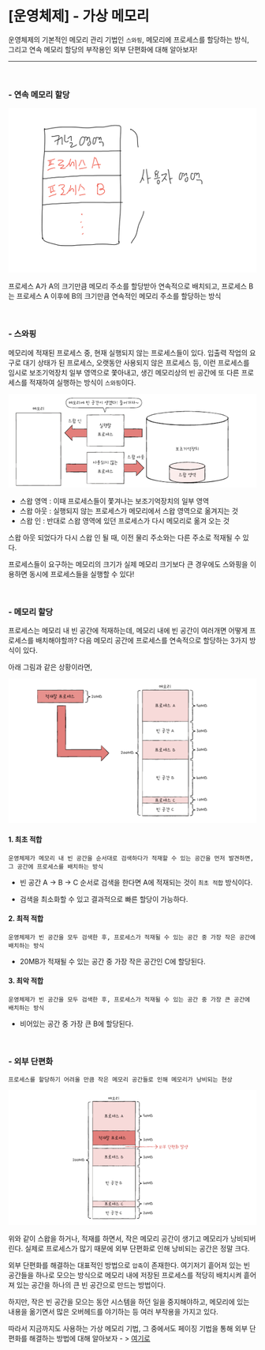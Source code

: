 # [운영체제] - 가상 메모리

운영체제의 기본적인 메모리 관리 기법인 `스와핑`, 메모리에 프로세스를 할당하는 방식, 그리고 연속 메모리 할당의 부작용인 외부 단편화에 대해 알아보자!

<hr>

<br>

### - 연속 메모리 할당

![image-20230102185151337](%5B%EC%9A%B4%EC%98%81%EC%B2%B4%EC%A0%9C%5D%20-%20%EA%B0%80%EC%83%81%20%EB%A9%94%EB%AA%A8%EB%A6%AC.assets/image-20230102185151337.png)

프로세스 A가 A의 크기만큼 메모리 주소를 할당받아 연속적으로 배치되고, 프로세스 B는 프로세스 A 이후에 B의 크기만큼 연속적인 메모리 주소를 할당하는 방식

<BR>

### - 스와핑

메모리에 적재된 프로세스 중, 현재 실행되지 않는 프로세스들이 있다. 입출력 작업의 요구로 대기 상태가 된 프로세스, 오랫동안 사용되지 않은 프로세스 등, 이런 프로세스를 임시로 보조기억장치 일부 영역으로 쫓아내고, 생긴 메모리상의 빈 공간에 또 다른 프로세스를 적재하여 실행하는 방식이 `스와핑`이다.

![image-20221208133209133](%5B%EC%9A%B4%EC%98%81%EC%B2%B4%EC%A0%9C%5D%20-%20%EA%B0%80%EC%83%81%20%EB%A9%94%EB%AA%A8%EB%A6%AC.assets/image-20221208133209133.png)

- 스왑 영역 : 이때 프로세스들이 쫓겨나는 보조기억장치의 일부 영역
- 스왑 아웃 : 실행되지 않는 프로세스가 메모리에서 스왑 영역으로 옮겨지는 것
- 스왑 인 : 반대로 스왑 영역에 있던 프로세스가 다시 메모리로 옮겨 오는 것

스왑 아웃 되었다가 다시 스왑 인 될 때, 이전 물리 주소와는 다른 주소로 적재될 수 있다. 

프로세스들이 요구하는 메모리의 크기가 실제 메모리 크기보다 큰 경우에도 스와핑을 이용하면 동시에 프로세스들을 실행할 수 있다!

<BR>

### - 메모리 할당

프로세스는 메모리 내 빈 공간에 적재하는데, 메모리 내에 빈 공간이 여러개면 어떻게 프로세스를 배치해야할까? 다음 메모리 공간에 프로세스를 연속적으로 할당하는 3가지 방식이 있다.

아래 그림과 같은 상황이라면,

![image-20221208135148761](%5B%EC%9A%B4%EC%98%81%EC%B2%B4%EC%A0%9C%5D%20-%20%EA%B0%80%EC%83%81%20%EB%A9%94%EB%AA%A8%EB%A6%AC.assets/image-20221208135148761.png)

#### 1. 최초 적합

```TEXT
운영체제가 메모리 내 빈 공간을 순서대로 검색하다가 적재할 수 있는 공간을 먼저 발견하면, 
그 공간에 프로세스를 배치하는 방식
```

- 빈 공간 A -> B -> C 순서로 검색을 한다면 A에 적재되는 것이 `최초 적합` 방식이다.

- 검색을 최소화할 수 있고 결과적으로 빠른 할당이 가능하다.

#### 2. 최적 적합

```TEXT
운영체제가 빈 공간을 모두 검색한 후, 프로세스가 적재될 수 있는 공간 중 가장 작은 공간에 배치하는 방식
```

- 20MB가 적재될 수 있는 공간 중 가장 작은 공간인 C에 할당된다.

#### 3. 최악 적합

```TEXT
운영체제가 빈 공간을 모두 검색한 후, 프로세스가 적재될 수 있는 공간 중 가장 큰 공간에 배치하는 방식
```

- 비어있는 공간 중 가장 큰 B에 할당된다.

<BR>

### - 외부 단편화

```TEXT
프로세스를 할당하기 어려울 만큼 작은 메모리 공간들로 인해 메모리가 낭비되는 현상
```

![image-20221208140330600](%5B%EC%9A%B4%EC%98%81%EC%B2%B4%EC%A0%9C%5D%20-%20%EA%B0%80%EC%83%81%20%EB%A9%94%EB%AA%A8%EB%A6%AC.assets/image-20221208140330600.png)

위와 같이 스왑을 하거나, 적재를 하면서, 작은 메모리 공간이 생기고 메모리가 낭비되버린다. 실제로 프로세스가 많기 때문에 외부 단편화로 인해 낭비되는 공간은 정말 크다.

외부 단편화를 해결하는 대표적인 방법으로 `압축`이 존재한다. 여기저기 흩어져 있는 빈 공간들을 하나로 모으는 방식으로 메모리 내에 저장된 프로세스를 적당히 배치시켜 흩어져 있는 공간을 하나의 큰 빈 공간으로 만드는 방법이다.

하지만, 작은 빈 공간을 모으는 동안 시스템을 하던 일을 중지해야하고, 메모리에 있는 내용을 옮기면서 많은 오버헤드를 야기하는 등 여러 부작용을 가지고 있다.

따라서 지금까지도 사용하는 가상 메모리 기법, 그 중에서도 페이징 기법을 통해 외부 단편화를 해결하는 방법에 대해 알아보자 - > [여기로](https://github.com/letgodchan0/TIL/blob/main/contents/%EC%9A%B4%EC%98%81%EC%B2%B4%EC%A0%9C/%5B%EC%9A%B4%EC%98%81%EC%B2%B4%EC%A0%9C%5D%20-%20%ED%8E%98%EC%9D%B4%EC%A7%95%EC%9D%84%20%ED%86%B5%ED%95%9C%20%EA%B0%80%EC%83%81%20%EB%A9%94%EB%AA%A8%EB%A6%AC%20%EA%B4%80%EB%A6%AC.md)